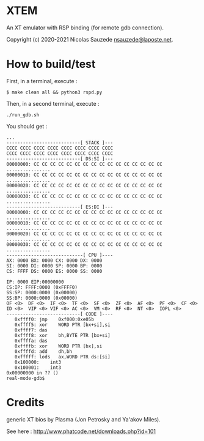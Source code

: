 # XTEM

An XT emulator with RSP binding (for remote gdb connection).

Copyright (c) 2020-2021 Nicolas Sauzede <nsauzede@laposte.net>.

# How to build/test

First, in a terminal, execute :
```
$ make clean all && python3 rspd.py
```

Then, in a second terminal, execute :
```
./run_gdb.sh
```

You should get :
```
...
---------------------------[ STACK ]---
CCCC CCCC CCCC CCCC CCCC CCCC CCCC CCCC 
CCCC CCCC CCCC CCCC CCCC CCCC CCCC CCCC 
---------------------------[ DS:SI ]---
00000000: CC CC CC CC CC CC CC CC CC CC CC CC CC CC CC CC  ................
00000010: CC CC CC CC CC CC CC CC CC CC CC CC CC CC CC CC  ................
00000020: CC CC CC CC CC CC CC CC CC CC CC CC CC CC CC CC  ................
00000030: CC CC CC CC CC CC CC CC CC CC CC CC CC CC CC CC  ................
---------------------------[ ES:DI ]---
00000000: CC CC CC CC CC CC CC CC CC CC CC CC CC CC CC CC  ................
00000010: CC CC CC CC CC CC CC CC CC CC CC CC CC CC CC CC  ................
00000020: CC CC CC CC CC CC CC CC CC CC CC CC CC CC CC CC  ................
00000030: CC CC CC CC CC CC CC CC CC CC CC CC CC CC CC CC  ................
----------------------------[ CPU ]----
AX: 0000 BX: 0000 CX: 0000 DX: 0000
SI: 0000 DI: 0000 SP: 0000 BP: 0000
CS: FFFF DS: 0000 ES: 0000 SS: 0000

IP: 0000 EIP:00000000
CS:IP: FFFF:0000 (0xFFFF0)
SS:SP: 0000:0000 (0x00000)
SS:BP: 0000:0000 (0x00000)
OF <0>  DF <0>  IF <0>  TF <0>  SF <0>  ZF <0>  AF <0>  PF <0>  CF <0>
ID <0>  VIP <0> VIF <0> AC <0>  VM <0>  RF <0>  NT <0>  IOPL <0>
---------------------------[ CODE ]----
   0xffff0:	jmp    0xf000:0xe05b
   0xffff5:	xor    WORD PTR [bx+si],si
   0xffff7:	das    
   0xffff8:	xor    bh,BYTE PTR [bx+si]
   0xffffa:	das    
   0xffffb:	xor    WORD PTR [bx],si
   0xffffd:	add    dh,bh
   0xfffff:	lods   ax,WORD PTR ds:[si]
   0x100000:	int3   
   0x100001:	int3   
0x00000000 in ?? ()
real-mode-gdb$ 
```

# Credits

generic XT bios by Plasma (Jon Ρetrosky and Ya'akov Miles).

See here : http://www.phatcode.net/downloads.php?id=101
